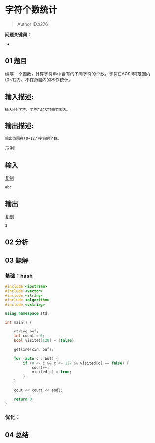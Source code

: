 # 字符个数统计
> Author ID.9276 

**问题关键词：**

- 

## 01 题目


编写一个函数，计算字符串中含有的不同字符的个数。字符在ACSII码范围内(0~127)。不在范围内的不作统计。

## 输入描述:

```
输入N个字符，字符在ACSII码范围内。
```

## 输出描述:

```
输出范围在(0~127)字符的个数。
```

示例1

## 输入

[复制](javascript:void(0);)

```
abc
```

## 输出

[复制](javascript:void(0);)

```
3
```

## 02 分析



## 03 题解

### 基础：hash

```c++
#include <iostream>
#include <vector>
#include <string>
#include <algorithm>
#include <cstring>

using namespace std;

int main() {

    string buf;
    int count = 0;
    bool visited[128] = {false};

    getline(cin, buf);

    for (auto c : buf) {
        if (0 <= c && c <= 127 && visited[c] == false) {
            count++;
            visited[c] = true;
        }
    }

    cout << count << endl;

    return 0;
}

```





### 优化：



## 04 总结

